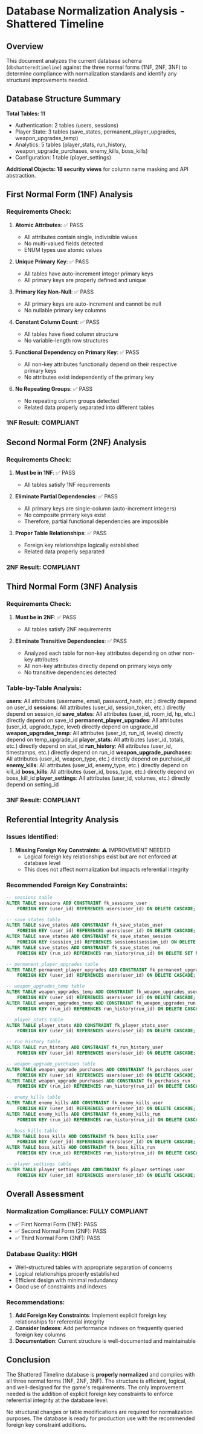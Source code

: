 # Database Normalization Analysis - Shattered Timeline

## Overview

This document analyzes the current database schema (`dbshatteredtimeline`) against the three normal forms (1NF, 2NF, 3NF) to determine compliance with normalization standards and identify any structural improvements needed.

## Database Structure Summary

**Total Tables: 11**
- Authentication: 2 tables (users, sessions)
- Player State: 3 tables (save_states, permanent_player_upgrades, weapon_upgrades_temp)
- Analytics: 5 tables (player_stats, run_history, weapon_upgrade_purchases, enemy_kills, boss_kills)
- Configuration: 1 table (player_settings)

**Additional Objects: 18 security views** for column name masking and API abstraction.

## First Normal Form (1NF) Analysis

### Requirements Check:
1. **Atomic Attributes**: ✅ PASS
   - All attributes contain single, indivisible values
   - No multi-valued fields detected
   - ENUM types use atomic values

2. **Unique Primary Key**: ✅ PASS
   - All tables have auto-increment integer primary keys
   - All primary keys are properly defined and unique

3. **Primary Key Non-Null**: ✅ PASS
   - All primary keys are auto-increment and cannot be null
   - No nullable primary key columns

4. **Constant Column Count**: ✅ PASS
   - All tables have fixed column structure
   - No variable-length row structures

5. **Functional Dependency on Primary Key**: ✅ PASS
   - All non-key attributes functionally depend on their respective primary keys
   - No attributes exist independently of the primary key

6. **No Repeating Groups**: ✅ PASS
   - No repeating column groups detected
   - Related data properly separated into different tables

### 1NF Result: **COMPLIANT**

## Second Normal Form (2NF) Analysis

### Requirements Check:
1. **Must be in 1NF**: ✅ PASS
   - All tables satisfy 1NF requirements

2. **Eliminate Partial Dependencies**: ✅ PASS
   - All primary keys are single-column (auto-increment integers)
   - No composite primary keys exist
   - Therefore, partial functional dependencies are impossible

3. **Proper Table Relationships**: ✅ PASS
   - Foreign key relationships logically established
   - Related data properly separated

### 2NF Result: **COMPLIANT**

## Third Normal Form (3NF) Analysis

### Requirements Check:
1. **Must be in 2NF**: ✅ PASS
   - All tables satisfy 2NF requirements

2. **Eliminate Transitive Dependencies**: ✅ PASS
   - Analyzed each table for non-key attributes depending on other non-key attributes
   - All non-key attributes directly depend on primary keys only
   - No transitive dependencies detected

### Table-by-Table Analysis:

**users**: All attributes (username, email, password_hash, etc.) directly depend on user_id
**sessions**: All attributes (user_id, session_token, etc.) directly depend on session_id
**save_states**: All attributes (user_id, room_id, hp, etc.) directly depend on save_id
**permanent_player_upgrades**: All attributes (user_id, upgrade_type, level) directly depend on upgrade_id
**weapon_upgrades_temp**: All attributes (user_id, run_id, levels) directly depend on temp_upgrade_id
**player_stats**: All attributes (user_id, totals, etc.) directly depend on stat_id
**run_history**: All attributes (user_id, timestamps, etc.) directly depend on run_id
**weapon_upgrade_purchases**: All attributes (user_id, weapon_type, etc.) directly depend on purchase_id
**enemy_kills**: All attributes (user_id, enemy_type, etc.) directly depend on kill_id
**boss_kills**: All attributes (user_id, boss_type, etc.) directly depend on boss_kill_id
**player_settings**: All attributes (user_id, volumes, etc.) directly depend on setting_id

### 3NF Result: **COMPLIANT**

## Referential Integrity Analysis

### Issues Identified:
1. **Missing Foreign Key Constraints**: ⚠️ IMPROVEMENT NEEDED
   - Logical foreign key relationships exist but are not enforced at database level
   - This does not affect normalization but impacts referential integrity

### Recommended Foreign Key Constraints:
```sql
-- sessions table
ALTER TABLE sessions ADD CONSTRAINT fk_sessions_user 
    FOREIGN KEY (user_id) REFERENCES users(user_id) ON DELETE CASCADE;

-- save_states table
ALTER TABLE save_states ADD CONSTRAINT fk_save_states_user 
    FOREIGN KEY (user_id) REFERENCES users(user_id) ON DELETE CASCADE;
ALTER TABLE save_states ADD CONSTRAINT fk_save_states_session 
    FOREIGN KEY (session_id) REFERENCES sessions(session_id) ON DELETE CASCADE;
ALTER TABLE save_states ADD CONSTRAINT fk_save_states_run 
    FOREIGN KEY (run_id) REFERENCES run_history(run_id) ON DELETE SET NULL;

-- permanent_player_upgrades table
ALTER TABLE permanent_player_upgrades ADD CONSTRAINT fk_permanent_upgrades_user 
    FOREIGN KEY (user_id) REFERENCES users(user_id) ON DELETE CASCADE;

-- weapon_upgrades_temp table
ALTER TABLE weapon_upgrades_temp ADD CONSTRAINT fk_weapon_upgrades_user 
    FOREIGN KEY (user_id) REFERENCES users(user_id) ON DELETE CASCADE;
ALTER TABLE weapon_upgrades_temp ADD CONSTRAINT fk_weapon_upgrades_run 
    FOREIGN KEY (run_id) REFERENCES run_history(run_id) ON DELETE CASCADE;

-- player_stats table
ALTER TABLE player_stats ADD CONSTRAINT fk_player_stats_user 
    FOREIGN KEY (user_id) REFERENCES users(user_id) ON DELETE CASCADE;

-- run_history table
ALTER TABLE run_history ADD CONSTRAINT fk_run_history_user 
    FOREIGN KEY (user_id) REFERENCES users(user_id) ON DELETE CASCADE;

-- weapon_upgrade_purchases table
ALTER TABLE weapon_upgrade_purchases ADD CONSTRAINT fk_purchases_user 
    FOREIGN KEY (user_id) REFERENCES users(user_id) ON DELETE CASCADE;
ALTER TABLE weapon_upgrade_purchases ADD CONSTRAINT fk_purchases_run 
    FOREIGN KEY (run_id) REFERENCES run_history(run_id) ON DELETE CASCADE;

-- enemy_kills table
ALTER TABLE enemy_kills ADD CONSTRAINT fk_enemy_kills_user 
    FOREIGN KEY (user_id) REFERENCES users(user_id) ON DELETE CASCADE;
ALTER TABLE enemy_kills ADD CONSTRAINT fk_enemy_kills_run 
    FOREIGN KEY (run_id) REFERENCES run_history(run_id) ON DELETE CASCADE;

-- boss_kills table
ALTER TABLE boss_kills ADD CONSTRAINT fk_boss_kills_user 
    FOREIGN KEY (user_id) REFERENCES users(user_id) ON DELETE CASCADE;
ALTER TABLE boss_kills ADD CONSTRAINT fk_boss_kills_run 
    FOREIGN KEY (run_id) REFERENCES run_history(run_id) ON DELETE CASCADE;

-- player_settings table
ALTER TABLE player_settings ADD CONSTRAINT fk_player_settings_user 
    FOREIGN KEY (user_id) REFERENCES users(user_id) ON DELETE CASCADE;
```

## Overall Assessment

### Normalization Compliance: **FULLY COMPLIANT**
- ✅ First Normal Form (1NF): PASS
- ✅ Second Normal Form (2NF): PASS  
- ✅ Third Normal Form (3NF): PASS

### Database Quality: **HIGH**
- Well-structured tables with appropriate separation of concerns
- Logical relationships properly established
- Efficient design with minimal redundancy
- Good use of constraints and indexes

### Recommendations:
1. **Add Foreign Key Constraints**: Implement explicit foreign key relationships for referential integrity
2. **Consider Indexes**: Add performance indexes on frequently queried foreign key columns
3. **Documentation**: Current structure is well-documented and maintainable

## Conclusion

The Shattered Timeline database is **properly normalized** and complies with all three normal forms (1NF, 2NF, 3NF). The structure is efficient, logical, and well-designed for the game's requirements. The only improvement needed is the addition of explicit foreign key constraints to enforce referential integrity at the database level.

No structural changes or table modifications are required for normalization purposes. The database is ready for production use with the recommended foreign key constraint additions. 